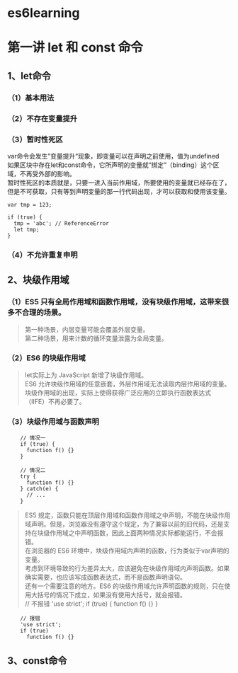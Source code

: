 # es6learning

# 第一讲 let 和 const 命令

## 1、let命令
### （1）基本用法
### （2）不存在变量提升
### （3）暂时性死区
var命令会发生”变量提升“现象，即变量可以在声明之前使用，值为undefined   <br />
如果区块中存在let和const命令，它所声明的变量就“绑定”（binding）这个区域，不再受外部的影响。     <br />
暂时性死区的本质就是，只要一进入当前作用域，所要使用的变量就已经存在了，但是不可获取，只有等到声明变量的那一行代码出现，才可以获取和使用该变量。    <br />

    var tmp = 123;

    if (true) {
      tmp = 'abc'; // ReferenceError
      let tmp;
    }

### （4）不允许重复申明


## 2、块级作用域
### （1）ES5 只有全局作用域和函数作用域，没有块级作用域，这带来很多不合理的场景。    <br />
>第一种场景，内层变量可能会覆盖外层变量。                                         <br />
>第二种场景，用来计数的循环变量泄露为全局变量。                                        <br />

### （2）ES6 的块级作用域   <br />
>let实际上为 JavaScript 新增了块级作用域。                                  <br />
>ES6 允许块级作用域的任意嵌套，外层作用域无法读取内层作用域的变量。              <br />
>块级作用域的出现，实际上使得获得广泛应用的立即执行函数表达式（IIFE）不再必要了。     <br />

### （3）块级作用域与函数声明
        // 情况一
        if (true) {
          function f() {}
        }

        // 情况二
        try {
          function f() {}
        } catch(e) {
          // ...
        }

>ES5 规定，函数只能在顶层作用域和函数作用域之中声明，不能在块级作用域声明。但是，浏览器没有遵守这个规定，为了兼容以前的旧代码，还是支持在块级作用域之中声明函数，因此上面两种情况实际都能运行，不会报错。      <br />
>在浏览器的 ES6 环境中，块级作用域内声明的函数，行为类似于var声明的变量。   <br />
>考虑到环境导致的行为差异太大，应该避免在块级作用域内声明函数。如果确实需要，也应该写成函数表达式，而不是函数声明语句。   <br />
>还有一个需要注意的地方。ES6 的块级作用域允许声明函数的规则，只在使用大括号的情况下成立，如果没有使用大括号，就会报错。   <br />
        // 不报错
        'use strict';
        if (true) {
          function f() {}
        }

        // 报错
        'use strict';
        if (true)
          function f() {}

## 3、const命令
